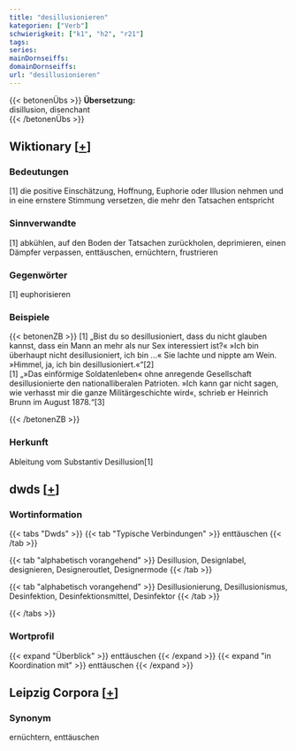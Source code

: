 ```yaml
---
title: "desillusionieren"
kategorien: ["Verb"]
schwierigkeit: ["k1", "h2", "r21"]
tags:
series:
mainDornseiffs:
domainDornseiffs:
url: "desillusionieren"
---
```


{{< betonenÜbs >}}
**Übersetzung:**  
disillusion, disenchant  
{{< /betonenÜbs >}}

## Wiktionary [[+](https://de.wiktionary.org/wiki/desillusionieren)]

### Bedeutungen
[1] die positive Einschätzung, Hoffnung, Euphorie oder Illusion nehmen und in eine ernstere Stimmung versetzen, die mehr den Tatsachen entspricht  

### Sinnverwandte
[1] abkühlen, auf den Boden der Tatsachen zurückholen, deprimieren, einen Dämpfer verpassen, enttäuschen, ernüchtern, frustrieren  

### Gegenwörter
[1] euphorisieren  

### Beispiele
{{< betonenZB >}}
[1] „Bist du so desillusioniert, dass du nicht glauben kannst, dass ein Mann an mehr als nur Sex interessiert ist?« »Ich bin überhaupt nicht desillusioniert, ich bin ...« Sie lachte und nippte am Wein. »Himmel, ja, ich bin desillusioniert.«“[2]  
[1] „»Das einförmige Soldatenleben« ohne anregende Gesellschaft desillusionierte den nationalliberalen Patrioten. »Ich kann gar nicht sagen, wie verhasst mir die ganze Militärgeschichte wird«, schrieb er Heinrich Brunn im August 1878.“[3]  

{{< /betonenZB >}}
### Herkunft
Ableitung vom Substantiv Desillusion[1]  



## dwds [[+](https://www.dwds.de/wb/desillusionieren)]

### Wortinformation
{{< tabs "Dwds" >}}
{{< tab "Typische Verbindungen" >}}
enttäuschen
{{< /tab >}}

{{< tab "alphabetisch vorangehend" >}}
Desillusion, Designlabel, designieren, Designeroutlet, Designermode
{{< /tab >}}

{{< tab "alphabetisch vorangehend" >}}
Desillusionierung, Desillusionismus, Desinfektion, Desinfektionsmittel, Desinfektor
{{< /tab >}}

{{< /tabs >}}

### Wortprofil
{{< expand "Überblick" >}} enttäuschen {{< /expand >}}
{{< expand "in Koordination mit" >}} enttäuschen {{< /expand >}}

## Leipzig Corpora [[+](https://corpora.uni-leipzig.de/en/res?word=desillusionieren&corpusId=deu_newscrawl-public_2018)]


### Synonym
ernüchtern, enttäuschen

